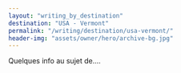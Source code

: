 ```yaml
---
layout: "writing_by_destination"
destination: "USA - Vermont"
permalink: "/writing/destination/usa-vermont/"
header-img: "assets/owner/hero/archive-bg.jpg"
---
```


Quelques info au sujet de....